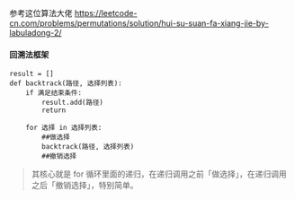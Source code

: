 参考这位算法大佬
https://leetcode-cn.com/problems/permutations/solution/hui-su-suan-fa-xiang-jie-by-labuladong-2/
#### 回溯法框架
```
result = []
def backtrack(路径, 选择列表):
    if 满足结束条件:
        result.add(路径)
        return
    
    for 选择 in 选择列表:
        ##做选择
        backtrack(路径, 选择列表)
        ##撤销选择
```
> 其核心就是 for 循环里面的递归，在递归调用之前「做选择」，在递归调用之后「撤销选择」，特别简单。